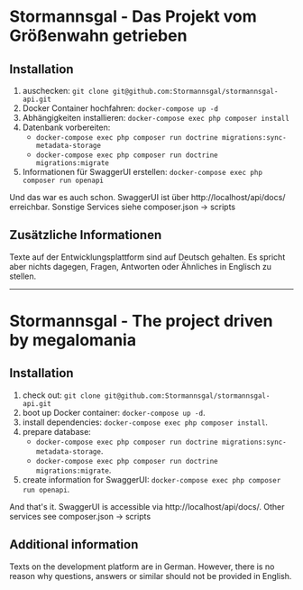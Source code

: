 # Stormannsgal - Das Projekt vom Größenwahn getrieben

## Installation

1. auschecken: `git clone git@github.com:Stormannsgal/stormannsgal-api.git`
2. Docker Container hochfahren: `docker-compose up -d`
3. Abhängigkeiten installieren: `docker-compose exec php composer install`
4. Datenbank vorbereiten:
   - `docker-compose exec php composer run doctrine migrations:sync-metadata-storage`
   - `docker-compose exec php composer run doctrine migrations:migrate`
5. Informationen für SwaggerUI erstellen: `docker-compose exec php composer run openapi`

Und das war es auch schon. SwaggerUI ist über http://localhost/api/docs/ erreichbar.
Sonstige Services siehe composer.json -> scripts

## Zusätzliche Informationen

Texte auf der Entwicklungsplattform sind auf Deutsch gehalten.
Es spricht aber nichts dagegen, Fragen, Antworten oder Ähnliches in Englisch zu stellen.

---

# Stormannsgal - The project driven by megalomania

## Installation

1. check out: `git clone git@github.com:Stormannsgal/stormannsgal-api.git`
2. boot up Docker container: `docker-compose up -d`.
3. install dependencies: `docker-compose exec php composer install`.
4. prepare database:
    - `docker-compose exec php composer run doctrine migrations:sync-metadata-storage`.
    - `docker-compose exec php composer run doctrine migrations:migrate`.
5. create information for SwaggerUI: `docker-compose exec php composer run openapi`.

And that's it. SwaggerUI is accessible via http://localhost/api/docs/.
Other services see composer.json -> scripts

## Additional information

Texts on the development platform are in German.
However, there is no reason why questions, answers or similar should not be provided in English.
